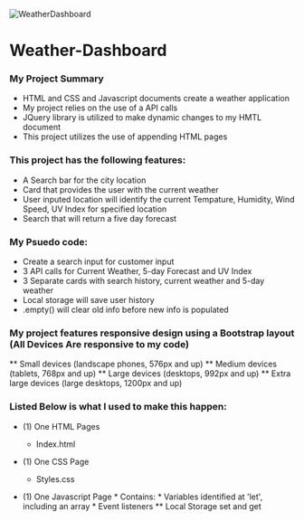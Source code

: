 ![WeatherDashboard](https://user-images.githubusercontent.com/72671999/103507010-bf958080-4e23-11eb-9fed-fd435e9d3e6c.png)
# Weather-Dashboard

### My Project Summary
* HTML and CSS and Javascript documents create a weather application 
* My project relies on the use of a API calls
* JQuery library is utilized to make dynamic changes to my HMTL document
* This project utilizes the use of appending HTML pages 

### This project has the following features: 
* A Search bar for the city location
* Card that provides the user with the current weather
* User inputed location will identify the current Tempature, Humidity, Wind Speed, UV Index for specified location
* Search that will return a five day forecast 
   
### My Psuedo code:  
* Create a search input for customer input 
* 3 API calls for Current Weather, 5-day Forecast and UV Index
* 3 Separate cards with search history, current weather and 5-day weather
* Local storage will save user history 
* .empty() will clear old info before new info is populated 

### My project features responsive design using a Bootstrap layout (All Devices Are responsive to my code)
** Small devices (landscape phones, 576px and up)
** Medium devices (tablets, 768px and up)
** Large devices (desktops, 992px and up)
** Extra large devices (large desktops, 1200px and up)

### Listed Below is what I used to make this happen: 
* (1) One HTML Pages
    * Index.html 
    
* (1) One CSS Page
    * Styles.css
      
* (1) One Javascript Page
        * Contains: 
        * Variables identified at 'let', including an array
        * Event listeners
        ** Local Storage set and get 
